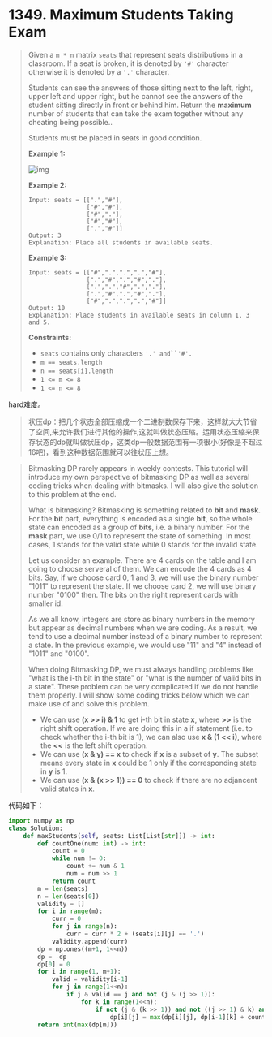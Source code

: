 # 1349. Maximum Students Taking Exam

> Given a `m * n` matrix `seats`  that represent seats distributions in a classroom. If a seat is broken, it is denoted by `'#'` character otherwise it is denoted by a `'.'` character.
>
> Students can see the answers of those sitting next to the left, right, upper left and upper right, but he cannot see the answers of the student sitting directly in front or behind him. Return the **maximum** number of students that can take the exam together without any cheating being possible..
>
> Students must be placed in seats in good condition.
>
>  
>
> **Example 1:**
>
> ![img](https://assets.leetcode.com/uploads/2020/01/29/image.png)
>
> **Example 2:**
>
> ```
> Input: seats = [[".","#"],
>                 ["#","#"],
>                 ["#","."],
>                 ["#","#"],
>                 [".","#"]]
> Output: 3
> Explanation: Place all students in available seats. 
> ```
>
> **Example 3:**
>
> ```
> Input: seats = [["#",".",".",".","#"],
>                 [".","#",".","#","."],
>                 [".",".","#",".","."],
>                 [".","#",".","#","."],
>                 ["#",".",".",".","#"]]
> Output: 10
> Explanation: Place students in available seats in column 1, 3 and 5.
> ```
>
>  
>
> **Constraints:**
>
> - `seats` contains only characters `'.' and``'#'.`
> - `m == seats.length`
> - `n == seats[i].length`
> - `1 <= m <= 8`
> - `1 <= n <= 8`

hard难度。

> 状压dp：把几个状态全部压缩成一个二进制数保存下来，这样就大大节省了空间,来允许我们进行其他的操作,这就叫做状态压缩。运用状态压缩来保存状态的dp就叫做状压dp，这类dp一般数据范围有一项很小(好像是不超过16吧)，看到这种数据范围就可以往状压上想。

> Bitmasking DP rarely appears in weekly contests. This tutorial will introduce my own perspective of bitmasking DP as well as several coding tricks when dealing with bitmasks. I will also give the solution to this problem at the end.
>
> What is bitmasking? Bitmasking is something related to **bit** and **mask**. For the **bit** part, everything is encoded as a single **bit**, so the whole state can encoded as a group of **bits**, i.e. a binary number. For the **mask** part, we use 0/1 to represent the state of something. In most cases, 1 stands for the valid state while 0 stands for the invalid state.
>
> Let us consider an example. There are 4 cards on the table and I am going to choose serveral of them. We can encode the 4 cards as 4 bits. Say, if we choose card 0, 1 and 3, we will use the binary number "1011" to represent the state. If we choose card 2, we will use binary number "0100" then. The bits on the right represent cards with smaller id.
>
> As we all know, integers are store as binary numbers in the memory but appear as decimal numbers when we are coding. As a result, we tend to use a decimal number instead of a binary number to represent a state. In the previous example, we would use "11" and "4" instead of "1011" and "0100".
>
> When doing Bitmasking DP, we must always handling problems like "what is the i-th bit in the state" or "what is the number of valid bits in a state". These problem can be very complicated if we do not handle them properly. I will show some coding tricks below which we can make use of and solve this problem.
>
> - We can use **(x >> i) & 1** to get i-th bit in state **x**, where **>>** is the right shift operation. If we are doing this in a if statement (i.e. to check whether the i-th bit is 1), we can also use **x & (1 << i)**, where the **<<** is the left shift operation.
> - We can use **(x & y) == x** to check if **x** is a subset of **y**. The subset means every state in **x** could be 1 only if the corresponding state in **y** is 1.
> - We can use **(x & (x >> 1)) == 0** to check if there are no adjancent valid states in **x**.

代码如下：

```python
import numpy as np
class Solution:
    def maxStudents(self, seats: List[List[str]]) -> int:
        def countOne(num: int) -> int:
            count = 0
            while num != 0:
                count += num & 1
                num = num >> 1
            return count
        m = len(seats)
        n = len(seats[0])
        validity = []
        for i in range(m):
            curr = 0
            for j in range(n):
                curr = curr * 2 + (seats[i][j] == '.')
            validity.append(curr)
        dp = np.ones((m+1, 1<<n))
        dp = -dp
        dp[0] = 0
        for i in range(1, m+1):
            valid = validity[i-1]
            for j in range(1<<n):
                if j & valid == j and not (j & (j >> 1)):
                    for k in range(1<<n):
                        if not (j & (k >> 1)) and not ((j >> 1) & k) and dp[i-1][k] != -1:
                            dp[i][j] = max(dp[i][j], dp[i-1][k] + countOne(j))
        return int(max(dp[m]))
```


